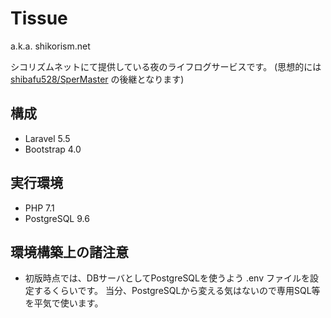 Tissue
====

a.k.a. shikorism.net

シコリズムネットにて提供している夜のライフログサービスです。
(思想的には [shibafu528/SperMaster](https://github.com/shibafu528/SperMaster) の後継となります)

## 構成
* Laravel 5.5
* Bootstrap 4.0

## 実行環境
* PHP 7.1
* PostgreSQL 9.6

## 環境構築上の諸注意
* 初版時点では、DBサーバとしてPostgreSQLを使うよう .env ファイルを設定するくらいです。
  当分、PostgreSQLから変える気はないので専用SQL等を平気で使います。
